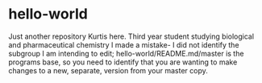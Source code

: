 # hello-world
Just another repository
Kurtis here. Third year student studying biological and pharmaceutical chemistry
I made a mistake- I did not identify the subgroup I am intending to edit; hello-world/README.md/master is the programs base, so you need to identify that you are wanting to make changes to a new, separate, version from your master copy.

